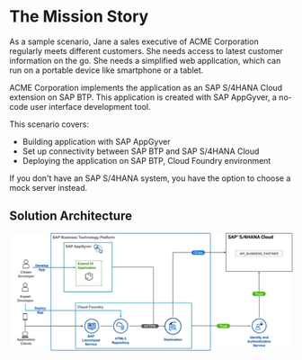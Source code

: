 # The Mission Story

As a sample scenario, Jane a sales executive of ACME Corporation regularly meets different customers. She needs access to latest customer information on the go. She needs a simplified web application, which can run on a portable device like smartphone or a tablet.

ACME Corporation implements the application as an SAP S/4HANA Cloud extension on SAP BTP. This application is created with SAP AppGyver, a no-code user interface development tool.


This scenario covers:

* Building application with SAP AppGyver
* Set up connectivity between SAP BTP and SAP S/4HANA Cloud
* Deploying the application on SAP BTP, Cloud Foundry environment

If you don't have an SAP S/4HANA system, you have the option to choose a mock server instead.


## Solution Architecture

   ![Solution Architecture](./images/ScenarioArchitecture.png)
